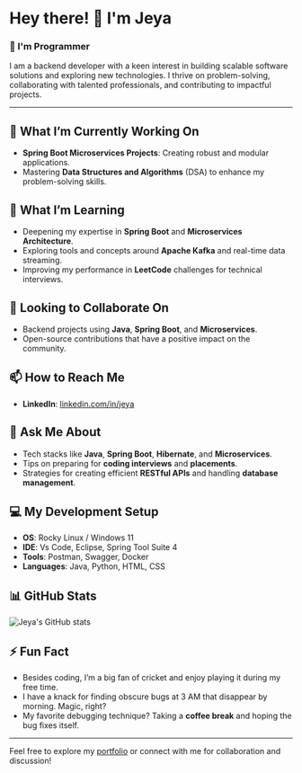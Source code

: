 # Hey there! 👋 I'm Jeya

### 🚀 I'm Programmer

I am a backend developer with a keen interest in building scalable software solutions and exploring new technologies. I thrive on problem-solving, collaborating with talented professionals, and contributing to impactful projects.

---

## 🔭 What I’m Currently Working On
- **Spring Boot Microservices Projects**: Creating robust and modular applications.
- Mastering **Data Structures and Algorithms** (DSA) to enhance my problem-solving skills.

## 🌱 What I’m Learning
- Deepening my expertise in **Spring Boot** and **Microservices Architecture**.
- Exploring tools and concepts around **Apache Kafka** and real-time data streaming.
- Improving my performance in **LeetCode** challenges for technical interviews.

## 🤝 Looking to Collaborate On
- Backend projects using **Java**, **Spring Boot**, and **Microservices**.
- Open-source contributions that have a positive impact on the community.

## 📫 How to Reach Me
- **LinkedIn**: [linkedin.com/in/jeya](https://www.linkedin.com/in/jeya-prakash-13412b171/)

## 💬 Ask Me About
- Tech stacks like **Java**, **Spring Boot**, **Hibernate**, and **Microservices**.
- Tips on preparing for **coding interviews** and **placements**.
- Strategies for creating efficient **RESTful APIs** and handling **database management**.

## 💻 My Development Setup
- **OS**: Rocky Linux / Windows 11
- **IDE**: Vs Code, Eclipse, Spring Tool Suite 4
- **Tools**: Postman, Swagger, Docker
- **Languages**: Java, Python, HTML, CSS

## 📊 GitHub Stats
![Jeya's GitHub stats](https://github-readme-stats.vercel.app/api?username=jeyaprakashse&show_icons=true&theme=dark)

## ⚡ Fun Fact
- Besides coding, I’m a big fan of cricket and enjoy playing it during my free time.
- I have a knack for finding obscure bugs at 3 AM that disappear by morning. Magic, right?
- My favorite debugging technique? Taking a **coffee break** and hoping the bug fixes itself.
---

Feel free to explore my [portfolio](#) or connect with me for collaboration and discussion!
